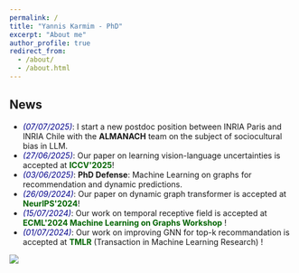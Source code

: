 ```yaml
---
permalink: /
title: "Yannis Karmim - PhD"
excerpt: "About me"
author_profile: true
redirect_from: 
  - /about/
  - /about.html
---
```


## News 
* *<span style="color:darkblue">(07/07/2025)</span>*: I start a new postdoc position between INRIA Paris and INRIA Chile with the **ALMANACH** team on the subject of sociocultural bias in LLM.   
* *<span style="color:darkblue">(27/06/2025)</span>*: Our paper on learning vision-language uncertainties is accepted at <span style="color:darkgreen">**ICCV'2025**</span>!
* *<span style="color:darkblue">(03/06/2025)</span>*: **PhD Defense**: Machine Learning on graphs for recommendation and dynamic predictions.
* *<span style="color:darkblue">(26/09/2024)</span>*: Our paper on dynamic graph transformer is accepted at <span style="color:darkgreen">**NeurIPS'2024**</span>!
* *<span style="color:darkblue">(15/07/2024)</span>*: Our work on temporal receptive field is accepted at <span style="color:darkgreen">**ECML'2024 Machine Learning on Graphs Workshop**</span> ! 
* *<span style="color:darkblue">(01/07/2024)</span>*: Our work on improving GNN for top-k recommandation is accepted at <span style="color:darkgreen">**TMLR**</span> (Transaction in Machine Learning Research) !


 




![](/images/accueil.png)